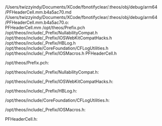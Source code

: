 /Users/twizzyindy/Documents/XCode/fbnotifyclear/.theos/obj/debug/arm64/PFHeaderCell.mm.b4a5ac70.md /Users/twizzyindy/Documents/XCode/fbnotifyclear/.theos/obj/debug/arm64/PFHeaderCell.mm.b4a5ac70.o: \
  PFHeaderCell.mm /opt/theos/Prefix.pch \
  /opt/theos/include/_Prefix/NullabilityCompat.h \
  /opt/theos/include/_Prefix/IOSWebKitCompatHacks.h \
  /opt/theos/include/_Prefix/HBLog.h \
  /opt/theos/include/CoreFoundation/CFLogUtilities.h \
  /opt/theos/include/_Prefix/IOSMacros.h PFHeaderCell.h

/opt/theos/Prefix.pch:

/opt/theos/include/_Prefix/NullabilityCompat.h:

/opt/theos/include/_Prefix/IOSWebKitCompatHacks.h:

/opt/theos/include/_Prefix/HBLog.h:

/opt/theos/include/CoreFoundation/CFLogUtilities.h:

/opt/theos/include/_Prefix/IOSMacros.h:

PFHeaderCell.h:
